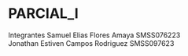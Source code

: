 # PARCIAL_I
Integrantes
Samuel Elias Flores Amaya SMSS076223  
Jonathan Estiven  Campos Rodriguez SMSS097623
